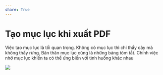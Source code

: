 ```yaml
---
share: True
---
```

# Tạo mục lục khi xuất PDF
Việc tạo mục lục là tối quan trọng. Không có mục lục thì chỉ thấy cây mà không thấy rừng. Bản thân mục lục cũng là những bảng tóm tắt. Chính việc nhớ mục lục khiến ta có thể ứng biến với tình huống khác nhau

![](https://i.imgur.com/pybO2se.png)